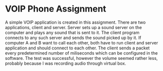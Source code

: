 # VOIP Phone Assignment

A simple VOIP application is created in this assignment. There are two applications, client and server. Server sets up a sound server on the computer and plays any sound that is sent to it. The client program connects to any such server and sends the sound picked up by it. If computer A and B want to call each other, both have to run client and server application and should connect to each other. The client sends a packet every predetermined number of miliseconds which can be configured in the software. The test was successful, however the volume seemed rather less, probably because I was recording audio through virtual box.
